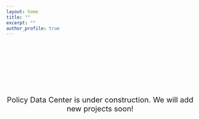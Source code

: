 ```yaml
---
layout: home
title: ""
excerpt: ""
author_profile: true
---
```


<div style="padding-top: 120px; text-align: center; font-size: 20px;">  
  <br>
  Policy Data Center is under construction. We will add new projects soon!
</div>
